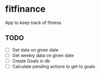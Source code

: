 # fitfinance

App to keep track of fitness

## TODO
- [ ] Get data on given date
- [ ] Get weekly data on given date
- [ ] Create Goals in db
- [ ] Calculate pending actions to get to goals
